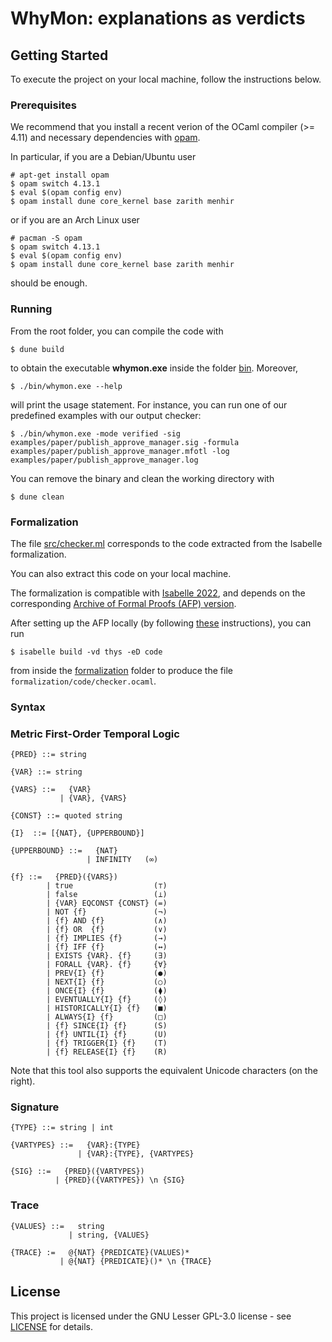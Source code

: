 # WhyMon: explanations as verdicts

## Getting Started

To execute the project on your local machine, follow the instructions below.

### Prerequisites

We recommend that you install a recent verion of the OCaml compiler (>= 4.11) and necessary dependencies with [opam](https://opam.ocaml.org/doc/Install.html).

In particular, if you are a Debian/Ubuntu user

```
# apt-get install opam
$ opam switch 4.13.1
$ eval $(opam config env)
$ opam install dune core_kernel base zarith menhir
```

or if you are an Arch Linux user

```
# pacman -S opam
$ opam switch 4.13.1
$ eval $(opam config env)
$ opam install dune core_kernel base zarith menhir
```

should be enough.

### Running

From the root folder, you can compile the code with

```
$ dune build
```

to obtain the executable **whymon.exe** inside the folder [bin](bin/). Moreover,

```
$ ./bin/whymon.exe --help
```

will print the usage statement. For instance, you can run one of our predefined examples with our output checker:

```
$ ./bin/whymon.exe -mode verified -sig examples/paper/publish_approve_manager.sig -formula examples/paper/publish_approve_manager.mfotl -log examples/paper/publish_approve_manager.log
```

You can remove the binary and clean the working directory with

```
$ dune clean
```

### Formalization

The file [src/checker.ml](src/checker.ml) corresponds to the code extracted from the Isabelle formalization.

You can also extract this code on your local machine.

The formalization is compatible with [Isabelle 2022](https://isabelle.in.tum.de/website-Isabelle2022/), and depends on the corresponding [Archive of Formal Proofs (AFP) version](https://foss.heptapod.net/isa-afp/afp-devel/-/tree/Isabelle2022).

After setting up the AFP locally (by following [these](https://www.isa-afp.org/help/) instructions), you can run

```
$ isabelle build -vd thys -eD code
```

from inside the [formalization](formalization/) folder to produce the file `formalization/code/checker.ocaml`.

### Syntax

### Metric First-Order Temporal Logic
```
{PRED} ::= string

{VAR} ::= string

{VARS} ::=   {VAR}
           | {VAR}, {VARS}

{CONST} ::= quoted string

{I}  ::= [{NAT}, {UPPERBOUND}]

{UPPERBOUND} ::=   {NAT}
                 | INFINITY   (∞)

{f} ::=   {PRED}({VARS})
        | true                  (⊤)
        | false                 (⊥)
        | {VAR} EQCONST {CONST} (=)
        | NOT {f}               (¬)
        | {f} AND {f}           (∧)
        | {f} OR  {f}           (∨)
        | {f} IMPLIES {f}       (→)
        | {f} IFF {f}           (↔)
        | EXISTS {VAR}. {f}     (∃)
        | FORALL {VAR}. {f}     {∀}
        | PREV{I} {f}           (●)
        | NEXT{I} {f}           (○)
        | ONCE{I} {f}           (⧫)
        | EVENTUALLY{I} {f}     (◊)
        | HISTORICALLY{I} {f}   (■)
        | ALWAYS{I} {f}         (□)
        | {f} SINCE{I} {f}      (S)
        | {f} UNTIL{I} {f}      (U)
        | {f} TRIGGER{I} {f}    (T)
        | {f} RELEASE{I} {f}    (R)
```

Note that this tool also supports the equivalent Unicode characters (on the right).

### Signature
```
{TYPE} ::= string | int

{VARTYPES} ::=   {VAR}:{TYPE}
               | {VAR}:{TYPE}, {VARTYPES}

{SIG} ::=   {PRED}({VARTYPES})
          | {PRED}({VARTYPES}) \n {SIG}
```

### Trace
```
{VALUES} ::=   string
             | string, {VALUES}

{TRACE} :=   @{NAT} {PREDICATE}(VALUES)*
           | @{NAT} {PREDICATE}()* \n {TRACE}
```

## License

This project is licensed under the GNU Lesser GPL-3.0 license - see [LICENSE](LICENSE) for details.
